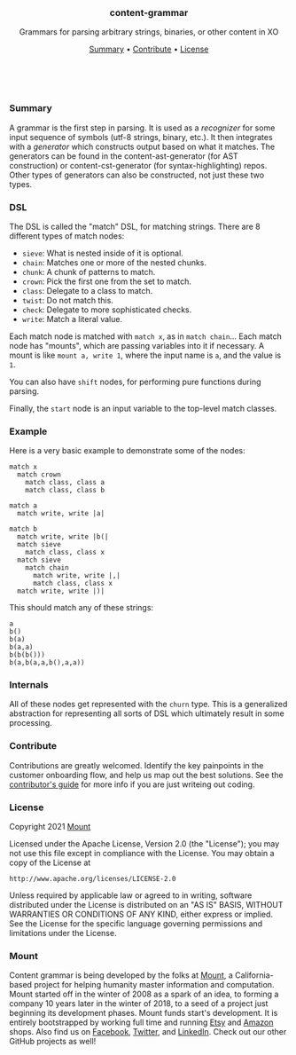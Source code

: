 
<br/>
<br/>
<br/>
<br/>
<br/>
<br/>
<br/>

<h3 align='center'>content-grammar</h3>
<p align='center'>
  Grammars for parsing arbitrary strings, binaries, or other content in XO
</p>

<p align='center'>
  <a href='#summary'>Summary</a> •
  <a href='#contribute'>Contribute</a> •
  <a href='#license'>License</a>
</p>

<br/>
<br/>
<br/>

### Summary

A grammar is the first step in parsing. It is used as a _recognizer_ for some input sequence of symbols (utf-8 strings, binary, etc.). It then integrates with a _generator_ which constructs output based on what it matches. The generators can be found in the content-ast-generator (for AST construction) or content-cst-generator (for syntax-highlighting) repos. Other types of generators can also be constructed, not just these two types.

### DSL

The DSL is called the "match" DSL, for matching strings. There are 8 different types of match nodes:

- `sieve`: What is nested inside of it is optional.
- `chain`: Matches one or more of the nested chunks.
- `chunk`: A chunk of patterns to match.
- `crown`: Pick the first one from the set to match.
- `class`: Delegate to a class to match.
- `twist`: Do not match this.
- `check`: Delegate to more sophisticated checks.
- `write`: Match a literal value.

Each match node is matched with `match x`, as in `match chain`... Each match node has "mounts", which are passing variables into it if necessary. A mount is like `mount a, write 1`, where the input name is `a`, and the value is `1`.

You can also have `shift` nodes, for performing pure functions during parsing.

Finally, the `start` node is an input variable to the top-level match classes.

### Example

Here is a very basic example to demonstrate some of the nodes:

```
match x
  match crown
    match class, class a
    match class, class b

match a
  match write, write |a|

match b
  match write, write |b(|
  match sieve
    match class, class x
  match sieve
    match chain
      match write, write |,|
      match class, class x
  match write, write |)|
```

This should match any of these strings:

```
a
b()
b(a)
b(a,a)
b(b(b()))
b(a,b(a,a,b(),a,a))
```

### Internals

All of these nodes get represented with the `churn` type. This is a generalized abstraction for representing all sorts of DSL which ultimately result in some processing.

### Contribute

Contributions are greatly welcomed. Identify the key painpoints in the customer onboarding flow, and help us map out the best solutions. See the [contributor's guide](https://github.com/mountbuild/write/blob/build/contributing.md) for more info if you are just writeing out coding.

### License

Copyright 2021 <a href='https://mount.build'>Mount</a>

Licensed under the Apache License, Version 2.0 (the "License");
you may not use this file except in compliance with the License.
You may obtain a copy of the License at

    http://www.apache.org/licenses/LICENSE-2.0

Unless required by applicable law or agreed to in writing, software
distributed under the License is distributed on an "AS IS" BASIS,
WITHOUT WARRANTIES OR CONDITIONS OF ANY KIND, either express or implied.
See the License for the specific language governing permissions and
limitations under the License.

### Mount

Content grammar is being developed by the folks at [Mount](https://mount.build), a California-based project for helping humanity master information and computation. Mount started off in the winter of 2008 as a spark of an idea, to forming a company 10 years later in the winter of 2018, to a seed of a project just beginning its development phases. Mount funds start's development. It is entirely bootstrapped by working full time and running [Etsy](https://etsy.com/shop/mountbuild) and [Amazon](https://www.amazon.com/s?rh=p_27%3AMount+Build) shops. Also find us on [Facebook](https://www.facebook.com/mountbuild), [Twitter](https://twitter.com/mountbuild), and [LinkedIn](https://www.linkedin.com/company/mountbuild). Check out our other GitHub projects as well!

<br/>
<br/>
